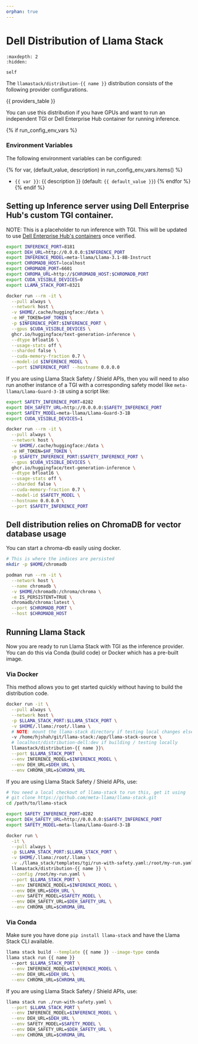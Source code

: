 ```yaml
---
orphan: true
---
```


# Dell Distribution of Llama Stack

```{toctree}
:maxdepth: 2
:hidden:

self
```

The `llamastack/distribution-{{ name }}` distribution consists of the following provider configurations.

{{ providers_table }}

You can use this distribution if you have GPUs and want to run an independent TGI or Dell Enterprise Hub container for running inference.

{% if run_config_env_vars %}
### Environment Variables

The following environment variables can be configured:

{% for var, (default_value, description) in run_config_env_vars.items() %}
- `{{ var }}`: {{ description }} (default: `{{ default_value }}`)
{% endfor %}
{% endif %}


## Setting up Inference server using Dell Enterprise Hub's custom TGI container.

NOTE: This is a placeholder to run inference with TGI. This will be updated to use [Dell Enterprise Hub's containers](https://dell.huggingface.co/authenticated/models) once verified.

```bash
export INFERENCE_PORT=8181
export DEH_URL=http://0.0.0.0:$INFERENCE_PORT
export INFERENCE_MODEL=meta-llama/Llama-3.1-8B-Instruct
export CHROMADB_HOST=localhost
export CHROMADB_PORT=6601
export CHROMA_URL=http://$CHROMADB_HOST:$CHROMADB_PORT
export CUDA_VISIBLE_DEVICES=0
export LLAMA_STACK_PORT=8321

docker run --rm -it \
  --pull always \
  --network host \
  -v $HOME/.cache/huggingface:/data \
  -e HF_TOKEN=$HF_TOKEN \
  -p $INFERENCE_PORT:$INFERENCE_PORT \
  --gpus $CUDA_VISIBLE_DEVICES \
  ghcr.io/huggingface/text-generation-inference \
  --dtype bfloat16 \
  --usage-stats off \
  --sharded false \
  --cuda-memory-fraction 0.7 \
  --model-id $INFERENCE_MODEL \
  --port $INFERENCE_PORT --hostname 0.0.0.0
```

If you are using Llama Stack Safety / Shield APIs, then you will need to also run another instance of a TGI with a corresponding safety model like `meta-llama/Llama-Guard-3-1B` using a script like:

```bash
export SAFETY_INFERENCE_PORT=8282
export DEH_SAFETY_URL=http://0.0.0.0:$SAFETY_INFERENCE_PORT
export SAFETY_MODEL=meta-llama/Llama-Guard-3-1B
export CUDA_VISIBLE_DEVICES=1

docker run --rm -it \
  --pull always \
  --network host \
  -v $HOME/.cache/huggingface:/data \
  -e HF_TOKEN=$HF_TOKEN \
  -p $SAFETY_INFERENCE_PORT:$SAFETY_INFERENCE_PORT \
  --gpus $CUDA_VISIBLE_DEVICES \
  ghcr.io/huggingface/text-generation-inference \
  --dtype bfloat16 \
  --usage-stats off \
  --sharded false \
  --cuda-memory-fraction 0.7 \
  --model-id $SAFETY_MODEL \
  --hostname 0.0.0.0 \
  --port $SAFETY_INFERENCE_PORT
```

## Dell distribution relies on ChromaDB for vector database usage

You can start a chroma-db easily using docker.
```bash
# This is where the indices are persisted
mkdir -p $HOME/chromadb

podman run --rm -it \
  --network host \
  --name chromadb \
  -v $HOME/chromadb:/chroma/chroma \
  -e IS_PERSISTENT=TRUE \
  chromadb/chroma:latest \
  --port $CHROMADB_PORT \
  --host $CHROMADB_HOST
```

## Running Llama Stack

Now you are ready to run Llama Stack with TGI as the inference provider. You can do this via Conda (build code) or Docker which has a pre-built image.

### Via Docker

This method allows you to get started quickly without having to build the distribution code.

```bash
docker run -it \
  --pull always \
  --network host \
  -p $LLAMA_STACK_PORT:$LLAMA_STACK_PORT \
  -v $HOME/.llama:/root/.llama \
  # NOTE: mount the llama-stack directory if testing local changes else not needed
  -v /home/hjshah/git/llama-stack:/app/llama-stack-source \
  # localhost/distribution-dell:dev if building / testing locally
  llamastack/distribution-{{ name }}\
  --port $LLAMA_STACK_PORT  \
  --env INFERENCE_MODEL=$INFERENCE_MODEL \
  --env DEH_URL=$DEH_URL \
  --env CHROMA_URL=$CHROMA_URL

```

If you are using Llama Stack Safety / Shield APIs, use:

```bash
# You need a local checkout of llama-stack to run this, get it using
# git clone https://github.com/meta-llama/llama-stack.git
cd /path/to/llama-stack

export SAFETY_INFERENCE_PORT=8282
export DEH_SAFETY_URL=http://0.0.0.0:$SAFETY_INFERENCE_PORT
export SAFETY_MODEL=meta-llama/Llama-Guard-3-1B

docker run \
  -it \
  --pull always \
  -p $LLAMA_STACK_PORT:$LLAMA_STACK_PORT \
  -v $HOME/.llama:/root/.llama \
  -v ./llama_stack/templates/tgi/run-with-safety.yaml:/root/my-run.yaml \
  llamastack/distribution-{{ name }} \
  --config /root/my-run.yaml \
  --port $LLAMA_STACK_PORT \
  --env INFERENCE_MODEL=$INFERENCE_MODEL \
  --env DEH_URL=$DEH_URL \
  --env SAFETY_MODEL=$SAFETY_MODEL \
  --env DEH_SAFETY_URL=$DEH_SAFETY_URL \
  --env CHROMA_URL=$CHROMA_URL
```

### Via Conda

Make sure you have done `pip install llama-stack` and have the Llama Stack CLI available.

```bash
llama stack build --template {{ name }} --image-type conda
llama stack run {{ name }}
  --port $LLAMA_STACK_PORT \
  --env INFERENCE_MODEL=$INFERENCE_MODEL \
  --env DEH_URL=$DEH_URL \
  --env CHROMA_URL=$CHROMA_URL
```

If you are using Llama Stack Safety / Shield APIs, use:

```bash
llama stack run ./run-with-safety.yaml \
  --port $LLAMA_STACK_PORT \
  --env INFERENCE_MODEL=$INFERENCE_MODEL \
  --env DEH_URL=$DEH_URL \
  --env SAFETY_MODEL=$SAFETY_MODEL \
  --env DEH_SAFETY_URL=$DEH_SAFETY_URL \
  --env CHROMA_URL=$CHROMA_URL
```
